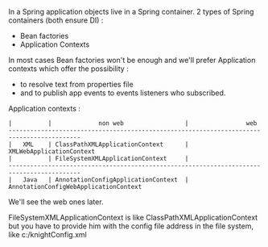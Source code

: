 In a Spring application objects live in a Spring container. 2 types of Spring containers (both ensure DI) :
* Bean factories
* Application Contexts

In most cases Bean factories won't be enough and we'll prefer Application contexts which offer the possibility :
* to resolve text from properties file
* and to publish app events to events listeners who subscribed.

Application contexts :
```
|          |             non web                 |                web
------------------------------------------------------------------------------------------
|   XML    | ClassPathXMLApplicationContext      | XMLWebApplicationContext
|          | FileSystemXMLApplicationContext     |
------------------------------------------------------------------------------------------
|   Java   | AnnotationConfigApplicationContext  | AnnotationConfigWebApplicationContext
```
We'll see the web ones later.

FileSystemXMLApplicationContext is like ClassPathXMLApplicationContext but you have to provide him with the config file address
in the file system, like c:/knightConfig.xml
